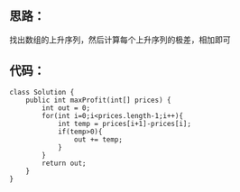 ## 思路：
找出数组的上升序列，然后计算每个上升序列的极差，相加即可

## 代码：

```
class Solution {
    public int maxProfit(int[] prices) {
        int out = 0;
        for(int i=0;i<prices.length-1;i++){
            int temp = prices[i+1]-prices[i];
            if(temp>0){
                out += temp;
            }
        }
        return out;
    }
}
```
